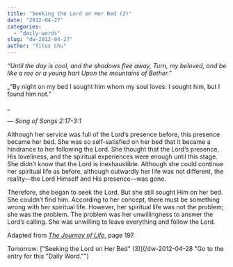 ```yaml
---
title: "Seeking the Lord on Her Bed (2)"
date: "2012-04-27"
categories: 
  - "daily-words"
slug: "dw-2012-04-27"
author: "Titus Chu"
---
```


_“Until the day is cool, and the shadows flee away, Turn, my beloved, and be like a roe or a young hart Upon the mountains of Bether.”_

_“By night on my bed I sought him whom my soul loves: I sought him, but I found him not.”

_

_— Song of Songs 2:17-3:1_

Although her service was full of the Lord’s presence before, this presence became her bed. She was so self-satisfied on her bed that it became a hindrance to her following the Lord. She thought that the Lord’s presence, His loveliness, and the spiritual experiences were enough until this stage. She didn’t know that the Lord is inexhaustible. Although she could continue her spiritual life as before, although outwardly her life was not different, the reality—the Lord Himself and His presence—was gone.

Therefore, she began to seek the Lord. But she still sought Him on her bed. She couldn’t find him. According to her concept, there must be something wrong with her spiritual life. However, her spiritual life was not the problem; she was the problem. The problem was her unwillingness to answer the Lord’s calling. She was unwilling to leave everything and follow the Lord.

Adapted from _[The Journey of Life,](/book-journey "Go to the listing for this book.")_ page 197.

Tomorrow: ["Seeking the Lord on Her Bed" (3)](/dw-2012-04-28 "Go to the entry for this "Daily Word."")
